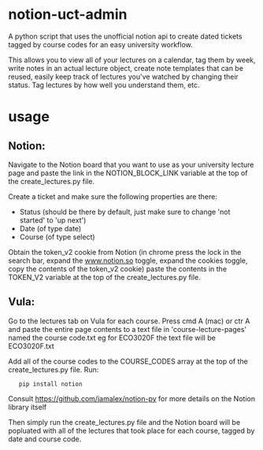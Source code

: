 # notion-uct-admin
A python script that uses the unofficial notion api to create dated tickets tagged by course codes for an easy university workflow.

This allows you to view all of your lectures on a calendar, tag them by week, write notes in an actual lecture object, create note templates that can be reused, easily keep track of lectures you've watched by changing their status. Tag lectures by how well you understand them, etc.


# usage

## Notion:
Navigate to the Notion board that you want to use as your university lecture page and paste the link in the NOTION_BLOCK_LINK variable at the top of the create_lectures.py file.

Create a ticket and make sure the following properties are there:
- Status (should be there by default, just make sure to change 'not started' to 'up next')
- Date (of type date)
- Course (of type select)

Obtain the token_v2 cookie from Notion (in chrome press the lock in the search bar, expand the www.notion.so toggle, expand the cookies toggle, copy the contents of the token_v2 cookie) paste the contents in the TOKEN_V2 variable at the top of the create_lectures.py file.


## Vula:
Go to the lectures tab on Vula for each course. Press cmd A (mac) or ctr A and paste the entire page contents to a text file in 'course-lecture-pages' named the course code.txt eg for ECO3020F the text file will be ECO3020F.txt

Add all of the course codes to the COURSE_CODES array at the top of the create_lectures.py file.
Run:

       pip install notion

Consult https://github.com/jamalex/notion-py for more details on the Notion library itself

Then simply run the create_lectures.py file and the Notion board will be popluated with all of the lectures that took place for each course, tagged by date and course code. 
